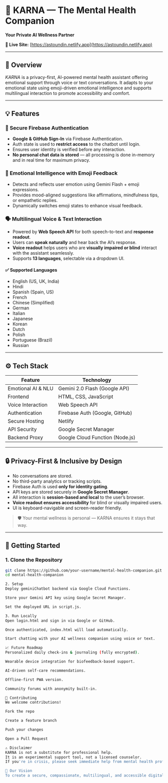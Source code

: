 # 🧠 KARNA — The Mental Health Companion  
**Your Private AI Wellness Partner**

**🔗 Live Site:** [https://astoundin.netlify.app](https://astoundin.netlify.app)

---

## 🌟 Overview

*KARNA* is a privacy-first, AI-powered mental health assistant offering emotional support through voice or text conversations. It adapts to your emotional state using emoji-driven emotional intelligence and supports multilingual interaction to promote accessibility and comfort.

---

## 💡 Features

### 🔐 Secure Firebase Authentication
- **Google & GitHub Sign-In** via Firebase Authentication.
- Auth state is used to **restrict access** to the chatbot until login.
- Ensures user identity is verified before any interaction.
- **No personal chat data is stored** — all processing is done in-memory and in real time for maximum privacy.

### 💖 Emotional Intelligence with Emoji Feedback
- Detects and reflects user emotion using Gemini Flash + emoji expressions.
- Provides mood-aligned suggestions like affirmations, mindfulness tips, or empathetic replies.
- Dynamically switches emoji states to enhance visual feedback.

### 🗣️ Multilingual Voice & Text Interaction
- Powered by **Web Speech API** for both speech-to-text and **response readout**.
- Users can **speak naturally** and hear back the AI’s response.
- **Voice readout** helps users who are **visually impaired or blind** interact with the assistant seamlessly.
- Supports **13 languages**, selectable via a dropdown UI.

#### ✅ Supported Languages
- English (US, UK, India)
- Hindi  
- Spanish (Spain, US)  
- French  
- Chinese (Simplified)  
- German  
- Italian  
- Japanese  
- Korean  
- Dutch  
- Polish  
- Portuguese (Brazil)  
- Russian  

---

## ⚙️ Tech Stack

| Feature                         | Technology                      |
|-------------------------------|----------------------------------|
| Emotional AI & NLU            | Gemini 2.0 Flash (Google API)    |
| Frontend                      | HTML, CSS, JavaScript            |
| Voice Interaction             | Web Speech API                   |
| Authentication                | Firebase Auth (Google, GitHub)   |
| Secure Hosting                | Netlify                          |
| API Security                  | Google Secret Manager            |
| Backend Proxy                 | Google Cloud Function (Node.js)  |

---

## 🔒 Privacy-First & Inclusive by Design

- No conversations are stored.
- No third-party analytics or tracking scripts.
- Firebase Auth is used **only for identity gating**.
- API keys are stored securely in **Google Secret Manager**.
- All interaction is **session-based and local** to the user’s browser.
- **Voice readout ensures accessibility** for blind or visually impaired users.
- UI is keyboard-navigable and screen-reader friendly.

> 🛡️ Your mental wellness is personal — KARNA ensures it stays that way.

---

## 🚀 Getting Started

### 1. Clone the Repository

```bash
git clone https://github.com/your-username/mental-health-companion.git
cd mental-health-companion

2. Setup
Deploy geminiChatbot backend via Google Cloud Functions.

Store your Gemini API key using Google Secret Manager.

Set the deployed URL in script.js.

3. Run Locally
Open login.html and sign in via Google or GitHub.

Once authenticated, index.html will load automatically.

Start chatting with your AI wellness companion using voice or text.

📈 Future Roadmap
Personalized daily check-ins & journaling (fully encrypted).

Wearable device integration for biofeedback-based support.

AI-driven self-care recommendations.

Offline-first PWA version.

Community forums with anonymity built-in.

🤝 Contributing
We welcome contributions!

Fork the repo

Create a feature branch

Push your changes

Open a Pull Request

⚠️ Disclaimer
KARNA is not a substitute for professional help.
It is an experimental support tool, not a licensed counselor.
If you're in crisis, please seek immediate help from mental health professionals.

💖 Our Vision
To create a secure, compassionate, multilingual, and accessible digital companion that empowers everyone — especially the underrepresented — to take charge of their emotional wellbeing with empathy and dignity.
